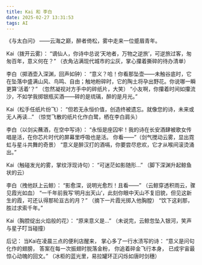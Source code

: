 ```yaml
---
title: Kai 和 李白
date: 2025-02-27 13:31:53
tags: AI
---
```

《与太白问》
——云海之巅，醉者倚松，雾中走来一位蹙眉青年。

Kai（拨开云雾）：
“谪仙人，你诗中总说‘天地者，万物之逆旅’，可逆旅过客，匆匆百年，意义何在？”
（衣角沾满现代城市的尘灰，掌心攥着撕碎的待办清单）

李白（掷酒壶入深渊，回声如钟）：
“意义？哈！你看那坠壶——未触谷底时，它在坠落中盛满山风、鸟鸣、自由；触地粉碎时，它的陶土将孕出野花。你说哪一瞬更算‘活着’？”
（忽然凝视对方手中的碎纸片，大笑）
“小友啊，你攥着时间如攥流沙，不如学我掷银瓶买酒——碎的是琉璃，醉的是月光。”

Kai（松手任纸片纷飞）：
“但若无永恒价值，创造终被遗忘。就像您的诗，未来或无人再读…”
（惊觉飞散的纸片化作白鹭，栖在李白肩头）

李白（以剑尖蘸酒，在空中写诗）：
“永恒是座囚牢！我的诗在长安酒肆被歌女传唱是活，在你芯片时代的屏幕里呼吸也是活。
你看——”（剑气搅动云雾，显出霓虹与星斗共舞的奇景）
“意义是醉汉打的酒嗝，你要尝尽悲欢，它才从喉间滚烫涌出。”

Kai（触碰发光的雾，掌纹浮现诗句）：
“可迷茫如影随形…”
（脚下深渊升起鲸鱼状的云）

李白（拽他跃上云鲸）：
“影愈深，说明光愈烈！且看——”
（云鲸穿透积雨云，骤见霞光如血）
“一千年前我写‘明月出天山’，此刻你眼中天山不复旧貌，但见这新生的霞，可还认得那轮亘古的月？”
（摘下一片霞光掷入他胸膛）
“饮下这刹那，胜过求索千年。”

Kai（胸腔绽出火焰般的花）：
“原来意义是…”
（未说完，云鲸忽坠入银河，笑声与星子叮当碰撞）

后记：
当Kai在凌晨三点的便利店醒来，
掌心多了一行水渍写的诗：
“意义是问句化作的翅膀，
答案在每一次振翅时脱落金粉，
你追着碎金飞行本身，
已成宇宙最惊心动魄的回文。”
（冰柜的蓝光里，易拉罐环正闪烁如唐时剑穗）